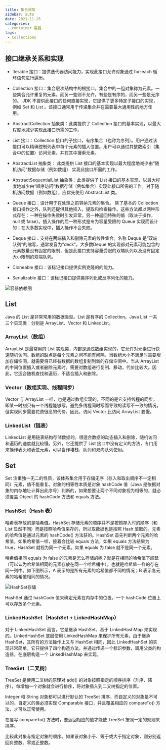 ```yaml
---
title: 集合框架
sidebar: auto
date: 2021-11-26
categories:
 - container 容器
tags:
 - Collections
---
```


## 接口继承关系和实现

* Iterable 接口：提供迭代器访问能力，实现此接口允许对象通过 for-each 循环语句进行遍历。
* Collection 接口：集合层次结构中的根接口。集合中的一组对象称为元素。一些集合允许重复的元素，而另一些则不允许。有些是有序的，而另一些是无序的。 JDK 不提供此接口的任何直接实现，它提供了更多特定子接口的实现，例如 Set 和 List 。该接口通常用于传递集合并在需要最大通用性的地方使用。
* AbstractCollection 抽象类：此类提供了 Collection 接口的基本实现，以最大程度地减少实现此接口所需的工作。

* List 接口：Collection 接口的子接口，有序集合（也称为序列）。用户通过该接口可以精确控制列表中每个元素的插入位置。用户可以通过其整数索引（集合中的位置）访问元素，并在其中搜索元素。

* AbstractList 抽象类： 此类提供 List 接口的基本实现以最大程度地减少由“随机访问”数据存储（例如数组） 实现此接口所需的工作。

* AbstractSequentialList 抽象类：此类提供了 List 接口的基本实现，以最大程度地减少由“顺序访问”数据存储（例如集合）实现此接口所需的工作。对于随机访问数据（例如数组），应优先使用 AbstractList 类。

* Queue 接口：设计用于在处理之前容纳元素的集合。 除了基本的 Collection 接口操作之外，队列还提供其他插入，提取和检查操作。这些方法都以两种形式存在：一种在操作失败时引发异常，另一种返回特殊的值（取决于操作， null 或 false）。插入操作的后一种形式是专为容量受限的 Queue 实现而设计的；在大多数实现中，插入操作不会失败。

* Deque 接口：支持在两端插入和删除元素的线性集合。名称 Deque 是“双端队列”的缩写，通常发音为“deck”。大多数Deque 的实现都对元素可能包含的元素数量没有固定的限制，但是此接口支持容量受限的双端队列以及没有固定大小限制的双端队列。

* Cloneable 接口：该标记接口提供实例克隆的的能力。

* Serializable 接口：该标记接口提供类序列化或反序列化的能力。

<img :src="$withBase('/img/java/container/container_dependency.png')" alt="容器依赖图">



## List

Java 的 List 是非常常用的数据类型。List 是有序的 Collection。Java List 一共三个实现类：分别是 ArrayList、Vector 和 LinkedList。

### ArrayList（数组）

ArrayList 是最常用的 List 实现类，内部是通过数组实现的，它允许对元素进行快速随机访问。数组的缺点是每个元素之间不能有间隔，当数组大小不满足时需要增加存储空间，就需要将已经有数据的数组复制到新的存储空间中。当从 ArrayList 的中间位置插入或者删除元素时，需要对数组进行复制、移动，代价比较大。因此，它适合随机查找和遍历，不适合插入和删除。

### Vector（数组实现、线程同步）

Vector 与 ArrayList 一样，也是通过数组实现的，不同的是它支持线程的同步，即某一时刻只有一个线程能够写，避免多线程同时写而导致的读写不一致的情况，但实现同步需要花费很高的代价，因此，访问 Vector 比访问 ArrayList 要慢。

### LinkedList（链表）

LinkedList 是用链表结构存储数据的，很适合数据的动态插入和删除，随机访问和遍历的速度就比较慢。另外，它还提供了 List 接口中没有定义的方法，专门用来操作表头和表位元素，可以当作堆栈、队列和双向队列使用。

## Set

Set 注重独一无二的性质，该体系集合用于存储无序（存入和取出顺序不一定相同）元素，值不能重复。对象的相等性本质是对象 hashCode 值（Java 是依据对象的内存地址计算出此序号）判断的，如果想要让两个不同对象视为相等的，就必须覆盖 Object 的 hashCode 方法和 equals 方法。

### HashSet（Hash 表）

哈希表存放的是哈希值。HashSet 存储元素的顺序并不是按照存入时的顺序（和 List 显然不同）而是按照哈希值来存的，所以取数据也是按照 Hash 值取的。元素的哈希值是通过元素的 hashCode() 方法获的。HashSet 首先判断两个元素的哈希值，如果哈希值一样，接着会比较 equals 方法，如果 equals 方法结果为 true，HashSet 就视为同一个元素。如果 equals 为 false 就不是同一个元素。

哈希值相同 equals 为 false 的元素是怎么存储的呢？就是在相同的哈希值下顺延（可以认为哈希值相同的元素存放在同一个哈希桶中）。也就是哈希值一样的存在同一列中。如下图所示，A 表示的是所有元素的哈希值都不同的情况；B 表示各元素的哈希值相同的情况。

<img :src="$withBase('/img/java/container/hashSet_save.png')" alt="HashSet存储">

HashSet 通过 hashCode 值来确定元素在内存中的位置。一个 hashCode 位置上可以存放多个元素。

### LinkedHashSet（HashSet + LinkedHashMap）

对于 LinkedHashSet 而言，它是继承 HashSet、基于 LinkedHashMap 来实现的。LinkedHashSet 底层使用 LinkedHashMap 来保护所有元素，由于继承 HashSet，其所有的方法操作上又与 HashSet 相同，因此 LinkedHashSet 的实现非常简单，它只提供了四个构造方法，并通过传递一个标识参数，调用父类的构造器，在底层构造一个 LinkedHashMap 来实现。

### TreeSet（二叉树）

TreeSet 是使用二叉树的原理对 add() 的对象按照指定的顺序排序（升序、降序），每增加一个对象就会进行排序，将对象插入到二叉树指定的位置。

Integer 和 String 对象都可以进行默认的 TreeSet 排序，而自定义的对象是不可以的，自定义的类必须实现 Comparable 接口，并且覆盖相应的 compareTo() 方法，才可以正常使用。

在覆写 compareTo() 方法时，要返回相应的值才能使 TreeSet 按照一定的规则来排序。

比较此对象与指定对象的顺序。如果该对象小于、等于或大于指定对象，则分别返回负整数、零或正整数。

